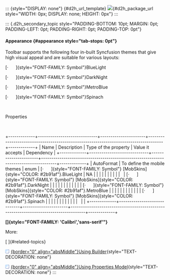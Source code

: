 ::: {style="DISPLAY: none"}
[](ms-xhelp:///?Id=d2h_url_template){#d2h_url_template} ![](!package_url!){#d2h_package_url style="WIDTH: 0px; DISPLAY: none; HEIGHT: 0px"}
:::

::: {.d2h_secondary_topic style="PADDING-BOTTOM: 10pt; MARGIN: 0pt; PADDING-LEFT: 0pt; PADDING-RIGHT: 0pt; PADDING-TOP: 0pt"}
#### Appearance {#appearance style="tab-stops: 0pt"}

Toolbar supports the following four in-built Syncfusion themes that give high visual appeal and are suitable for various layouts:

[·      ]{style="FONT-FAMILY: Symbol"}BlueLight

[·      ]{style="FONT-FAMILY: Symbol"}DarkNight

[·      ]{style="FONT-FAMILY: Symbol"}MetroBlue

[·      ]{style="FONT-FAMILY: Symbol"}Spinach

 

Properties

 

+-------------+-----------------------------+----------------------+-------------------------------------------------------------------------------------+-------------+
| Name        | Description                 | Type of the property | Value it accepts                                                                    | Dependency  |
+-------------+-----------------------------+----------------------+-------------------------------------------------------------------------------------+-------------+
| AutoFormat  | To define the mobile themes | enum                 | [·      ]{style="FONT-FAMILY: Symbol"} [MobSkins]{style="COLOR: #2b91af"}.BlueLight | NA          |
|             |                             |                      |                                                                                     |             |
|             |                             |                      | [·      ]{style="FONT-FAMILY: Symbol"} [MobSkins]{style="COLOR: #2b91af"}.DarkNight |             |
|             |                             |                      |                                                                                     |             |
|             |                             |                      | [·      ]{style="FONT-FAMILY: Symbol"} [MobSkins]{style="COLOR: #2b91af"}.MetroBlue |             |
|             |                             |                      |                                                                                     |             |
|             |                             |                      | [·      ]{style="FONT-FAMILY: Symbol"} [MobSkins]{style="COLOR: #2b91af"}.Spinach   |             |
|             |                             |                      |                                                                                     |             |
|             |                             |                      |                                                                                     |             |
+-------------+-----------------------------+----------------------+-------------------------------------------------------------------------------------+-------------+

**[]{style="FONT-FAMILY: 'Calibri','sans-serif'"}**  

More:

[ ]{#related-topics}

[![](button.gif){border="0" align="absMiddle"}Using Builder](ms-xhelp:///?Id=a0a2b4a3-008c-4a62-ba56-36a1302c6b83){style="TEXT-DECORATION: none"}

[![](button.gif){border="0" align="absMiddle"}Using Properties Model](ms-xhelp:///?Id=a6551835-1915-4fb6-af47-89dab215a983){style="TEXT-DECORATION: none"}
:::
